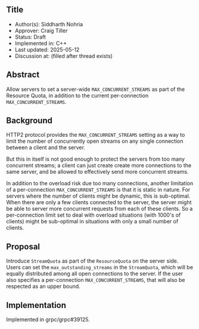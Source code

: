 Title
----
* Author(s): Siddharth Nohria <siddharthnohria>
* Approver: Craig Tiller <ctiller>
* Status: Draft
* Implemented in: C++
* Last updated: 2025-05-12
* Discussion at: <google group thread> (filled after thread exists)

## Abstract

Allow servers to set a server-wide `MAX_CONCURRENT_STREAMS` as part of the
Resource Quota, in addition to the current per-connection `MAX_CONCURRENT_STREAMS`.

## Background

HTTP2 protocol provides the `MAX_CONCURRENT_STREAMS` setting as a way to limit
the number of concurrently open streams on any single connection between a
client and the server.

But this in itself is not good enough to protect the servers from too many
concurrent streams; a client can just create create more connections to the same
server, and be allowed to effectively send more concurrent streams.

In addition to the overload risk due too many connections, another limitation of
a per-connection `MAX_CONCURRENT_STREAMS` is that it is static in nature. For
servers where the number of clients might be dynamic, this is sub-optimal. When
there are only a few clients connected to the server, the server might be able
to server more concurrent requests from each of these clients. So a
per-connection limit set to deal with overload situations (with 1000's of clients)
might be sub-optimal in situations with only a small number of clients.

## Proposal

Introduce `StreamQuota` as part of the `ResourceQuota` on the server side. Users
can set the `max_outstanding_streams` in the `StreamQuota`, which will be equally
distributed among all open connections to the server. If the user also specifies
a per-connection `MAX_CONCURRENT_STREAMS`, that will also be respected as an
upper bound.

## Implementation

Implemented in grpc/grpc#39125.
